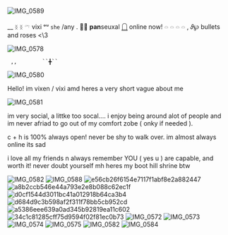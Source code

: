![IMG_0589](https://github.com/user-attachments/assets/9dd06d14-3e9b-4067-b440-deab7d710154)


__  ``ᛝ`` ``ᛝ``      𓍼    vixi       ᵒᵘ      ``she``  /any
.          ⛓️‍💥              **pan**seuxal      **𓉸**     online now!        𓏏 𓏏 𓏏 
       𓏏       ,               𝜗℘              bullets and roses <\3
       
![IMG_0578](https://github.com/user-attachments/assets/57fc043d-ec73-4c2d-98ec-5026faf120f6)

     ,,        ``╋``
![IMG_0580](https://github.com/user-attachments/assets/c20c8ce9-2f4b-4b29-aaf4-01b9c5688955)

Hello! im vixen / vixi amd heres a very short vague about me

![IMG_0581](https://github.com/user-attachments/assets/f6942aaa-53af-4111-a962-362c7d9eb746)

im very social, a littke too socal.... i enjoy being around alot of people and im never afriad to go out of my comfort zobe ( onky if needed ). 

c + h is 100% always open! never be shy to walk over.
im almost always online its sad

i love all my friends n always remember YOU ( yes u ) are capable, and worth it! never doubt yourself mh
heres my boot hill shrine btw

![IMG_0582](https://github.com/user-attachments/assets/6625bf9d-e984-4512-b943-48ce6bae4f11)
![IMG_0588](https://github.com/user-attachments/assets/83a050f3-3885-4616-bd27-fa48d19986d9)
![e56cb26f6154e7117f1abf8e2a882447](https://github.com/user-attachments/assets/be31375a-e171-4a40-918a-935c8b53ac31)
![a8b2ccb546e44a793e2e8b088c62ec1f](https://github.com/user-attachments/assets/da1298ea-5ecb-431c-b455-ca060cd01ebd)
![d0cf1544d3011bc41a012918b64ca3b4](https://github.com/user-attachments/assets/542e197b-07ef-4ce0-a670-a962c705ba8c)
![d684d9c3b598af2f311f78bb5cb952cd](https://github.com/user-attachments/assets/905c3855-303c-4511-9d26-a597411dc29a)
![a5386eee639a0ad345b92819ea11c602](https://github.com/user-attachments/assets/921e25f2-4570-41b3-ac09-861dd751c659)
![34c1c81285cff75d9594f02f81ec0b73](https://github.com/user-attachments/assets/5d43485a-265b-4122-908c-0ee425d5cade)
![IMG_0572](https://github.com/user-attachments/assets/21ea62fa-23ef-43db-830a-b18c74f1dd48)
![IMG_0573](https://github.com/user-attachments/assets/037068f0-7953-4ef8-99c7-396883499ebb)
![IMG_0574](https://github.com/user-attachments/assets/3ab1dc17-9ad1-4ac3-a97d-705f36ce659e)
![IMG_0575](https://github.com/user-attachments/assets/2b46bf7c-f2d1-4859-89d5-ae857f831544)
![IMG_0582](https://github.com/user-attachments/assets/7798ceec-040f-49c2-8411-c629b9613722)
![IMG_0584](https://github.com/user-attachments/assets/75c47dec-1169-4654-afb3-2310bfb799ab)

